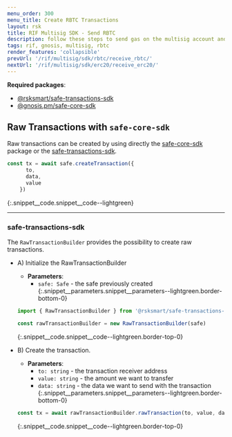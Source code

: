 ```yaml
---
menu_order: 300
menu_title: Create RBTC Transactions
layout: rsk
title: RIF Multisig SDK - Send RBTC
description: follow these steps to send gas on the multisig account and to create raw transactions
tags: rif, gnosis, multisig, rbtc
render_features: 'collapsible'
prevUrl: '/rif/multisig/sdk/rbtc/receive_rbtc/'
nextUrl: '/rif/multisig/sdk/erc20/receive_erc20/'
---
```


**Required packages**:
- [@rsksmart/safe-transactions-sdk](https://github.com/rsksmart/safe-transactions-sdk)
- [@gnosis.pm/safe-core-sdk](https://github.com/gnosis/safe-core-sdk)

## Raw Transactions with `safe-core-sdk`

Raw transactions can be created by using directly the [safe-core-sdk](https://github.com/gnosis/safe-core-sdk) package or the [safe-transactions-sdk](https://github.com/rsksmart/safe-transactions-sdk).

```ts
const tx = await safe.createTransaction({
      to,
      data,
      value
    })
```
{:.snippet__code.snippet__code--lightgreen}

___
### safe-transactions-sdk

The `RawTransactionBuilder` provides the possibility to create raw transactions.

[](#top "collapsible")
- A) Initialize the RawTransactionBuilder
  * **Parameters**:
    - `safe: Safe` - the safe previously created
  {:.snippet__parameters.snippet__parameters--lightgreen.border-bottom-0}
  
  ```ts
  import { RawTransactionBuilder } from '@rsksmart/safe-transactions-sdk'

  const rawTransactionBuilder = new RawTransactionBuilder(safe)
  ```
  {:.snippet__code.snippet__code--lightgreen.border-top-0}

- B) Create the transaction.
  * **Parameters**:
    - `to: string` - the transaction receiver address
    - `value: string` - the amount we want to transfer
    - `data: string` - the data we want to send with the transaction
  {:.snippet__parameters.snippet__parameters--lightgreen.border-bottom-0}

  ```ts
  const tx = await rawTransactionBuilder.rawTransaction(to, value, data)
  ```
  {:.snippet__code.snippet__code--lightgreen.border-top-0}
